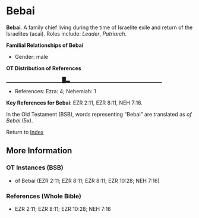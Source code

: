 # Bebai
**Bebai**. 
A family chief living during the time of Israelite exile and return of the Israelites (acai). 
Roles include: 
_Leader_, _Patriarch_. 




**Familial Relationships of Bebai**


* Gender: male


**OT Distribution of References**

▁▁▁▁▁▁▁▁▁▁▁▁▁▁█▃▁▁▁▁▁▁▁▁▁▁▁▁▁▁▁▁▁▁▁▁▁▁▁
* References: Ezra: 4; Nehemiah: 1



**Key References for Bebai**: 
EZR 2:11, EZR 8:11, NEH 7:16. 


In the Old Testament (BSB), words representing “Bebai” are translated as 
*of Bebai* (5x). 




Return to [Index](00-Index.md)

## More Information

### OT Instances (BSB)

* of Bebai (EZR 2:11; EZR 8:11; EZR 8:11; EZR 10:28; NEH 7:16)



### References (Whole Bible)

* EZR 2:11; EZR 8:11; EZR 10:28; NEH 7:16



